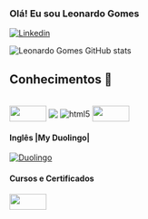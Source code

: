 ### Olá! Eu sou Leonardo Gomes


[![Linkedin](https://img.shields.io/badge/LinkedIn-0077B5?style=for-the-badge&logo=linkedin&logoColor=white)](https://www.linkedin.com/in/leonardo-gomes-52550b174/)

![Leonardo Gomes GitHub stats](https://github-readme-stats.vercel.app/api?username=Leeogmz&show_icons=true&theme=radical)

</div>

## Conhecimentos 📜

<div style="display: inline_block"><br/>
  
  <img align="center" src = "[https://1.bp.blogspot.com/-iUK0M_BqP-Y/XQwPi1ZwAcI/AAAAAAAAc1c/6-6xS8vM-aIsEFuexrYcnKPV5fOlN5tKwCLcBGAs/w1200-h630-p-k-no-nu/SQL-stuctured-query-language-database-management.png](https://th.bing.com/th/id/OIP.5aVXI3RY0kMng_oFHUJiqQHaEK?pid=ImgDet&rs=1)" width="65" height = "28" > 
  <img align="center" src = "https://img.shields.io/badge/Python-3776AB?style=for-the-badge&logo=python&logoColor=white" >
  <img align="center" alt="html5" src="https://img.shields.io/badge/Microsoft_Excel-217346?style=for-the-badge&logo=microsoft-excel&logoColor=white" >
  <img <img align="center" src="https://datascientest.com/es/wp-content/uploads/sites/7/2020/10/power-bi-logo-1.jpg" width="65" height = "28"></a>

</div>

#### Inglês |My Duolingo|

[![Duolingo](https://img.shields.io/badge/Duolingo-58CC02?style=for-the-badge&logo=Duolingo&logoColor=white)](https://www.duolingo.com/profile/Leeo.gmz)

</div>

#### Cursos e Certificados
<a href="https://cursos.alura.com.br/user/leonardo-gomes15">
  <img src="https://avatars.githubusercontent.com/u/4975968?s=200&v=4" width="65" height = "28">
</a>
